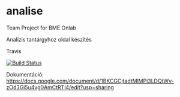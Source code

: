 # analise
Team Project for BME Onlab

Analízis tantárgyhoz oldal készítés

Travis

[![Build Status](https://travis-ci.com/martinhuszti/analise.svg?branch=master)](https://travis-ci.com/martinhuszti/analise)

Dokumentáció:
<https://docs.google.com/document/d/1BKCGCjtadtMlMPi3LDQtWv-zOd3Gi5u4vg0AmCtRTl4/edit?usp=sharing>
